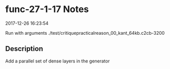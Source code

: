 # func-27-1-17 Notes

2017-12-26 16:23:54

Run with arguments ./test/critiquepracticalreason_00_kant_64kb.c2cb-3200 

## Description

Add a parallel set of dense layers in the generator
